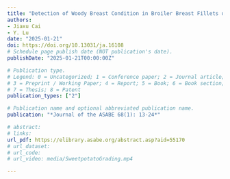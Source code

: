 ```yaml
---
title: "Detection of Woody Breast Condition in Broiler Breast Fillets using Light Scattering Imaging"
authors: 
- Jiaxu Cai
- Y. Lu
date: "2025-01-21"
doi: https://doi.org/10.13031/ja.16108
# Schedule page publish date (NOT publication's date).
publishDate: "2025-01-21T00:00:00Z"

# Publication type.
# Legend: 0 = Uncategorized; 1 = Conference paper; 2 = Journal article;
# 3 = Preprint / Working Paper; 4 = Report; 5 = Book; 6 = Book section;
# 7 = Thesis; 8 = Patent
publication_types: ["2"]

# Publication name and optional abbreviated publication name.
publication: "*Journal of the ASABE 68(1): 13-24*"

# abstract: 
# links: 
url_pdf: https://elibrary.asabe.org/abstract.asp?aid=55170
# url_dataset:
# url_code: 
# url_video: media/SweetpotatoGrading.mp4

---
```

